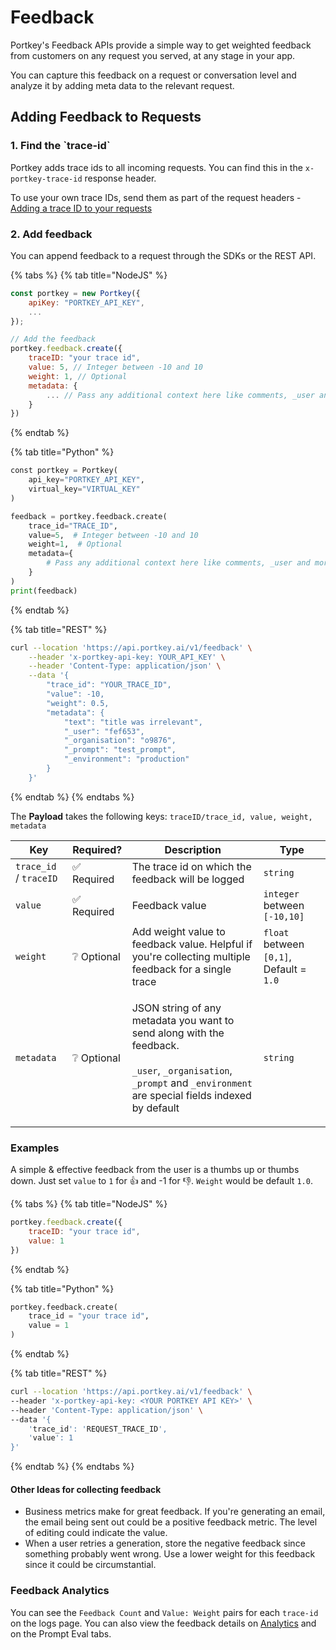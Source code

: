 # Feedback

Portkey's Feedback APIs provide a simple way to get weighted feedback from customers on any request you served, at any stage in your app.&#x20;

You can capture this feedback on a request or conversation level and analyze it by adding meta data to the relevant request.

## **Adding Feedback to Requests**

### **1. Find the \`trace-id\`**

Portkey adds trace ids to all incoming requests. You can find this in the `x-portkey-trace-id` response header.&#x20;

To use your own trace IDs, send them as part of the request headers - [Adding a trace ID to your requests](traces.md#how-to-enable-request-tracing)

### **2. Add feedback**

You can append feedback to a request through the SDKs or the REST API.

{% tabs %}
{% tab title="NodeJS" %}
```javascript
const portkey = new Portkey({
    apiKey: "PORTKEY_API_KEY",
    ...
});

// Add the feedback
portkey.feedback.create({
    traceID: "your trace id",
    value: 5, // Integer between -10 and 10
    weight: 1, // Optional
    metadata: {
        ... // Pass any additional context here like comments, _user and more
    }
})
```
{% endtab %}

{% tab title="Python" %}
```python
const portkey = Portkey(
    api_key="PORTKEY_API_KEY",
    virtual_key="VIRTUAL_KEY"
)

feedback = portkey.feedback.create(
    trace_id="TRACE_ID",
    value=5,  # Integer between -10 and 10
    weight=1,  # Optional
    metadata={
        # Pass any additional context here like comments, _user and more
    }
)
print(feedback)
```
{% endtab %}

{% tab title="REST" %}
```sh
curl --location 'https://api.portkey.ai/v1/feedback' \
    --header 'x-portkey-api-key: YOUR_API_KEY' \
    --header 'Content-Type: application/json' \
    --data '{
        "trace_id": "YOUR_TRACE_ID",
        "value": -10,
        "weight": 0.5,
        "metadata": {
            "text": "title was irrelevant",
            "_user": "fef653",
            "_organisation": "o9876",
            "_prompt": "test_prompt",
            "_environment": "production"
        }
    }'
```
{% endtab %}
{% endtabs %}

The **Payload** takes the following keys: `traceID/trace_id, value, weight, metadata`

| Key                    | Required?  | Description                                                                                                                                                                                                                  | Type                                     |
| ---------------------- | ---------- | ---------------------------------------------------------------------------------------------------------------------------------------------------------------------------------------------------------------------------- | ---------------------------------------- |
| `trace_id` / `traceID` | ✅ Required | The trace id on which the feedback will be logged                                                                                                                                                                            | `string`                                 |
| `value`                | ✅ Required | Feedback value                                                                                                                                                                                                               | `integer` between `[-10,10]`             |
| `weight`               | ❔ Optional | Add weight value to feedback value. Helpful if you're collecting multiple feedback for a single trace                                                                                                                        | `float` between `[0,1]`, Default = `1.0` |
| `metadata`             | ❔ Optional | <p>JSON string of any metadata you want to send along with the feedback.<br><br><code>_user</code>, <code>_organisation</code>, <code>_prompt</code> and <code>_environment</code> are special fields indexed by default</p> | `string`                                 |

### **Examples**

A simple & effective feedback from the user is a thumbs up or thumbs down. Just set `value` to `1` for 👍 and -1 for 👎. `Weight` would be default `1.0`.

{% tabs %}
{% tab title="NodeJS" %}
```javascript
portkey.feedback.create({
    traceID: "your trace id",
    value: 1
})
```
{% endtab %}

{% tab title="Python" %}
```python
portkey.feedback.create(
    trace_id = "your trace id",
    value = 1
)
```
{% endtab %}

{% tab title="REST" %}
```bash
curl --location 'https://api.portkey.ai/v1/feedback' \
--header 'x-portkey-api-key: <YOUR PORTKEY API KEY>' \
--header 'Content-Type: application/json' \
--data '{
    'trace_id': 'REQUEST_TRACE_ID',
    'value': 1
}'
```
{% endtab %}
{% endtabs %}

#### **Other Ideas for collecting feedback**

* Business metrics make for great feedback. If you're generating an email, the email being sent out could be a positive feedback metric. The level of editing could indicate the value.
* When a user retries a generation, store the negative feedback since something probably went wrong. Use a lower weight for this feedback since it could be circumstantial.

### **Feedback Analytics**

You can see the `Feedback Count` and `Value: Weight` pairs for each `trace-id` on the logs page. You can also view the feedback details on [Analytics](analytics.md#feedback) and on the Prompt Eval tabs.
